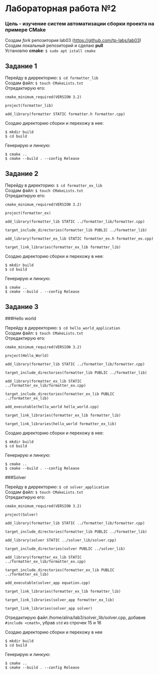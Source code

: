 # Лабораторная работа №2

### Цель - изучение систем автоматизации сборки проекта на примере CMake

Создам *fork* репозитория lab03 (https://github.com/tp-labs/lab03)<br />
Создам локальный репозиторий и сделаю **pull**<br />
Установлю **cmake**: ```$ sudo apt istall cmake```

## Задание 1

Перейду в дирректорию: ```$ cd formatter_lib```<br />
Создам файл: ```$ touch CMakeLists.txt```<br />
Отредактирую его:
```
cmake_minimum_required(VERSION 3.2)

project(formatter_lib)

add_library(formatter STATIC formatter.h formatter.cpp)
```
Создаю директорию сборки и перехожу в нее:
```
$ mkdir build
$ cd build
```
Генерирую и линкую:
```
$ cmake ..
$ cmake --build . --config Release
```

## Задание 2

Перейду в директорию: ```$ cd formatter_ex_lib```<br />
Создам файл: ```$ touch CMakeLists.txt```<br />
Отредактирую его:
```
cmake_minimum_required(VERSION 3.2)

project(formatter_ex)

add_library(formatter_lib STATIC ../formatter_lib/formatter.cpp)

target_include_directories(formatter_lib PUBLIC ../formatter_lib)

add_library(formatter_ex_lib STATIC formatter_ex.h formatter_ex.cpp)

target_link_libraries(formatter_ex_lib formatter_lib)
```
Создаю директорию сборки и перехожу в нее:
```
$ mkdir build
$ cd build
```
Генерирую и линкую:
```
$ cmake ..
$ cmake --build . --config Release
```

## Задание 3

###Hello world

Перейду в дирректорию: ```$ cd hello_world_application```<br />
Создам файл: ```$ touch CMakeLists.txt```<br />
Отредактирую его:
```
cmake_minimum_required(VERSION 3.2)

project(Hello_World)

add_library(formatter_lib STATIC ../formatter_lib/formatter.cpp)

target_include_directories(formatter_lib PUBLIC ../formatter_lib)

add_library(formatter_ex_lib STATIC ../formatter_ex_lib/formatter_ex.cpp)

target_include_directories(formatter_ex_lib PUBLIC ../formatter_ex_lib)

add_executable(hello_world hello_world.cpp)

target_link_libraries(formatter_ex_lib formatter_lib)

target_link_libraries(hello_world formatter_ex_lib)
```
Создаю директорию сборки и перехожу в нее:
```
$ mkdir build
$ cd build
```
Генерирую и линкую:
```
$ cmake ..
$ cmake --build . --config Release
```

###Solver

Перейду в дирректорию: ```$ cd solver_application```<br />
Создам файл: ```$ touch CMakeLists.txt```<br />
Отредактирую его:
```
cmake_minimum_required(VERSION 3.2)

project(Solver)

add_library(formatter_lib STATIC ../formatter_lib/formatter.cpp)

target_include_directories(formatter_lib PUBLIC ../formatter_lib)

add_library(solver STATIC ../solver_lib/solver.cpp)

target_include_directories(solver PUBLIC ../solver_lib)

add_library(formatter_ex_lib STATIC ../formatter_ex_lib/formatter_ex.cpp)

target_include_directories(formatter_ex_lib PUBLIC ../formatter_ex_lib)

add_executable(solver_app equation.cpp)

target_link_libraries(formatter_ex_lib formatter_lib)

target_link_libraries(solver_app formatter_ex_lib)

target_link_libraries(solver_app solver)
```
Отредактирую файл /home/alina/lab3/solver_lib/solver.cpp, добавив ```#include <cmath>```, убрав ```std``` из строчек 15 и 16

Создаю директорию сборки и перехожу в нее
```
$ mkdir build
$ cd build
```
Генерирую и линкую:
```
$ cmake ..
$ cmake --build . --config Release
```
